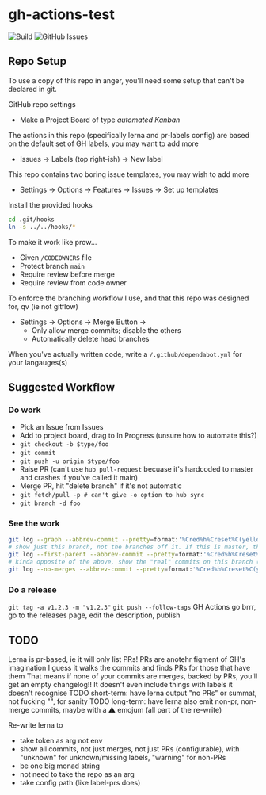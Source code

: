 # gh-actions-test

![Build](https://github.com/mt-inside/mt165.co.uk/workflows/Build%20and%20Publish/badge.svg)
![GitHub Issues](https://img.shields.io/github/issues-raw/mt-inside/gh-actions-test)

## Repo Setup

To use a copy of this repo in anger, you'll need some setup that can't be declared in git.

GitHub repo settings
* Make a Project Board of type _automated Kanban_

The actions in this repo (specifically lerna and pr-labels config) are based on the default set of GH labels, you may want to add more
* Issues -> Labels (top right-ish) -> New label

This repo contains two boring issue templates, you may wish to add more
* Settings -> Options -> Features -> Issues -> Set up templates

Install the provided hooks
```bash
cd .git/hooks
ln -s ../../hooks/*
```

To make it work like prow...
* Given `/CODEOWNERS` file
* Protect branch `main`
* Require review before merge
* Require review from code owner

To enforce the branching workflow I use, and that this repo was designed for, qv (ie not gitflow)
* Settings -> Options -> Merge Button ->
  * Only allow merge commits; disable the others
  * Automatically delete head branches

When you've actually written code, write a `/.github/dependabot.yml` for your langauges(s)


## Suggested Workflow

### Do work
* Pick an Issue from Issues
* Add to project board, drag to In Progress (unsure how to automate this?)
* `git checkout -b $type/foo`
* `git commit`
* `git push -u origin $type/foo`
* Raise PR (can't use `hub pull-request` becuase it's hardcoded to master and crashes if you've called it main)
* Merge PR, hit "delete branch" if it's not automatic
* `git fetch/pull -p # can't give -o option to hub sync`
* `git branch -d foo`

### See the work
```bash
git log --graph --abbrev-commit --pretty=format:'%Cred%h%Creset%C(yellow)%d%Creset %s %C(bold blue)%an%Creset %Cgreen%cr%Creset' --
# show just this branch, not the branches off it. If this is master, this'll just show the merge commits.
git log --first-parent --abbrev-commit --pretty=format:'%Cred%h%Creset%C(yellow)%d%Creset %s %C(bold blue)%an%Creset %Cgreen%cr%Creset' --
# kinda opposite of the above, show the "real" commits on this branch (if any), and from branches that feed into it, but not the merge commits.
git log --no-merges --abbrev-commit --pretty=format:'%Cred%h%Creset%C(yellow)%d%Creset %s %C(bold blue)%an%Creset %Cgreen%cr%Creset' --
```

### Do a release
`git tag -a v1.2.3 -m "v1.2.3"`
`git push --follow-tags`
GH Actions go brrr, go to the releases page, edit the description, publish


## TODO
Lerna is pr-based, ie it will only list PRs!
PRs are anotehr figment of GH's imagination
I guess it walks the commits and finds PRs for those that have them
That means if none of your commits are merges, backed by PRs, you'll get an empty changelog!! It doesn't even include things with labels it doesn't recognise
TODO short-term: have lerna output "no PRs" or summat, not fucking "", for sanity
TODO long-term: have lerna also emit non-pr, non-merge commits, maybe with a :warning: emojum (all part of the re-write)

Re-write lerna to
* take token as arg not env
* show all commits, not just merges, not just PRs (configurable), with "unknown" for unknown/missing labels, "warning" for non-PRs
* be one big monad string
* not need to take the repo as an arg
* take config path (like label-prs does)
